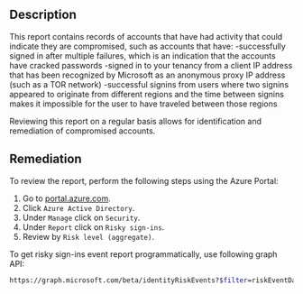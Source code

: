 ## Description

This report contains records of accounts that have had activity that could indicate they are compromised, such as accounts that have: -successfully signed in after multiple failures, which is an indication that the accounts have cracked passwords -signed in to your tenancy from a client IP address that has been recognized by Microsoft as an anonymous proxy IP address (such as a TOR network) -successful signins from users where two signins appeared to originate from different regions and the time between signins makes it impossible for the user to have traveled between those regions

Reviewing this report on a regular basis allows for identification and remediation of compromised accounts.

## Remediation

To review the report, perform the following steps using the Azure Portal:

1. Go to [portal.azure.com](https://portal.azure.com/).
2. Click `Azure Active Directory`.
3. Under `Manage` click on `Security`.
4. Under `Report` click on `Risky sign-ins`.
5. Review by `Risk level (aggregate)`.

To get risky sign-ins event report programmatically, use following graph API:

```bash
https://graph.microsoft.com/beta/identityRiskEvents?$filter=riskEventDateTimegt < 7 days older datetime > and riskEventStatus eq 'active'
```
